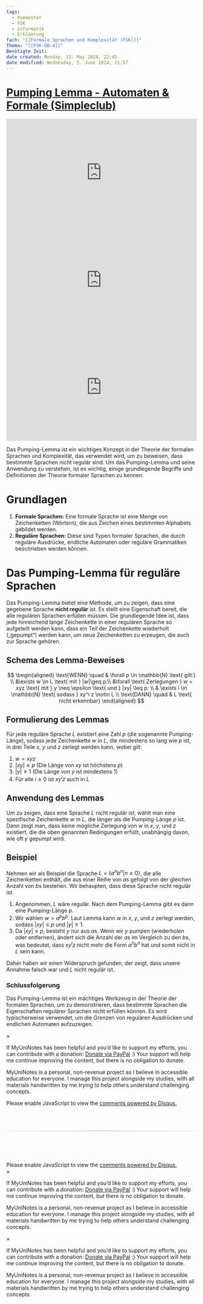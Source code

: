 ```yaml
---
tags:
  - 4semester
  - FSK
  - informatik
  - Erklaerung
fach: "[[Formale Sprachen und Komplexität (FSK)]]"
Thema: "[[FSK-ÜB-4]]"
Benötigte Zeit:
date created: Monday, 13. May 2024, 22:45
date modified: Wednesday, 5. June 2024, 21:57
---
```


# [Pumping Lemma - Automaten & Formale (Simpleclub)](https://www.youtube.com/watch?v=TZOeXLWVer4&ab_channel=Informatik-simpleclub)

<div style="position: relative; width: 100%; height: 0; padding-bottom: 56.25%;">
    <iframe src="https://www.youtube.com/embed/NFJtwpZs7BE?si=LyzNqT0igsCnNiyl" title="YouTube video player" style="position: absolute; top: 0; left: 0; width: 100%; height: 100%;" frameborder="0" allow="accelerometer; autoplay; clipboard-write; encrypted-media; gyroscope; picture-in-picture; web-share" referrerpolicy="strict-origin-when-cross-origin" allowfullscreen></iframe>
</div>

<div style="position: relative; width: 100%; height: 0; padding-bottom: 56.25%;">
    <iframe src="https://www.youtube.com/embed/zacuxbMVC0g?si=gDpyB5cL0oJSkv8t" style="position: absolute; top: 0; left: 0; width: 100%; height: 100%;" frameborder="0" allow="accelerometer; autoplay; clipboard-write; encrypted-media; gyroscope; picture-in-picture; web-share" referrerpolicy="strict-origin-when-cross-origin" allowfullscreen></iframe>
</div>

<div style="position: relative; width: 100%; height: 0; padding-bottom: 56.25%;">
    <iframe src="https://www.youtube.com/embed/J2y5e5yF_2A?si=jTGs6tfyRcoLBH-y" style="position: absolute; top: 0; left: 0; width: 100%; height: 100%;" frameborder="0" allow="accelerometer; autoplay; clipboard-write; encrypted-media; gyroscope; picture-in-picture; web-share" referrerpolicy="strict-origin-when-cross-origin" allowfullscreen></iframe>
</div>

Das Pumping-Lemma ist ein wichtiges Konzept in der Theorie der formalen Sprachen und Komplexität, das verwendet wird, um zu beweisen, dass bestimmte Sprachen nicht regulär sind. Um das Pumping-Lemma und seine Anwendung zu verstehen, ist es wichtig, einige grundlegende Begriffe und Definitionen der Theorie formaler Sprachen zu kennen.

# Grundlagen

1. **Formale Sprachen:** Eine formale Sprache ist eine Menge von Zeichenketten (Wörtern), die aus Zeichen eines bestimmten Alphabets gebildet werden.
2. **Reguläre Sprachen:** Diese sind Typen formaler Sprachen, die durch reguläre Ausdrücke, endliche Automaten oder reguläre Grammatiken beschrieben werden können.

# Das Pumping-Lemma für reguläre Sprachen

Das Pumping-Lemma bietet eine Methode, um zu zeigen, dass eine gegebene Sprache **nicht regulär** ist. Es stellt eine Eigenschaft bereit, die alle regulären Sprachen erfüllen müssen. Die grundlegende Idee ist, dass jede hinreichend lange Zeichenkette in einer regulären Sprache so aufgeteilt werden kann, dass ein Teil der Zeichenkette wiederholt („gepumpt“) werden kann, um neue Zeichenketten zu erzeugen, die auch zur Sprache gehören.

## Schema des Lemma-Beweises

$$
\begin{aligned}
\text{WENN} \quad & \forall p \in \mathbb{N} \text{ gilt:} \\
&\exists w \in L  \text{ mit } |w|\geq p:\\
&\forall \text{ Zerlegungen } w = xyz \text{ mit } y \neq \epsilon \text{ und } |xy| \leq p: \\
& \exists i \in \mathbb{N} \text{ sodass } xy^i z \notin L \\
\text{DANN} \quad & L \text{ nicht erkennbar}
\end{aligned}
$$

## Formulierung des Lemmas

Für jede reguläre Sprache $L$ existiert eine Zahl $p$ (die sogenannte Pumping-Länge), sodass jede Zeichenkette $w$ in $L$, die mindestens so lang wie $p$ ist, in drei Teile $x$, $y$ und $z$ zerlegt werden kann, wobei gilt:

1. $w = xyz$
2. $|xy| \leq p$ (Die Länge von $xy$ ist höchstens $p$)
3. $|y| \geq 1$ (Die Länge von $y$ ist mindestens 1)
4. Für alle $i \geq 0$ ist $xy^iz$ auch in $L$

## Anwendung des Lemmas

Um zu zeigen, dass eine Sprache $L$ nicht regulär ist, wählt man eine spezifische Zeichenkette $w$ in $L$, die länger als die Pumping-Länge $p$ ist. Dann zeigt man, dass keine mögliche Zerlegung von $w$ in $x$, $y$, und $z$ existiert, die die oben genannten Bedingungen erfüllt, unabhängig davon, wie oft $y$ gepumpt wird.

## Beispiel

Nehmen wir als Beispiel die Sprache $L = \{a^nb^n | n \geq 0\}$, die alle Zeichenketten enthält, die aus einer Reihe von $a$s gefolgt von der gleichen Anzahl von $b$s bestehen. Wir behaupten, dass diese Sprache nicht regulär ist.

1. Angenommen, $L$ wäre regulär. Nach dem Pumping-Lemma gibt es dann eine Pumping-Länge $p$.
2. Wir wählen $w = a^pb^p$. Laut Lemma kann $w$ in $x$, $y$, und $z$ zerlegt werden, sodass $|xy| \leq p$ und $|y| \geq 1$.
3. Da $|xy| \leq p$, besteht $y$ nur aus $a$s. Wenn wir $y$ pumpen (wiederholen oder entfernen), ändert sich die Anzahl der $a$s im Vergleich zu den $b$s, was bedeutet, dass $xy^iz$ nicht mehr die Form $a^nb^n$ hat und somit nicht in $L$ sein kann.

Daher haben wir einen Widerspruch gefunden, der zeigt, dass unsere Annahme falsch war und $L$ nicht regulär ist.

### Schlussfolgerung

Das Pumping-Lemma ist ein mächtiges Werkzeug in der Theorie der formalen Sprachen, um zu demonstrieren, dass bestimmte Sprachen die Eigenschaften regulärer Sprachen nicht erfüllen können. Es wird typischerweise verwendet, um die Grenzen von regulären Ausdrücken und endlichen Automaten aufzuzeigen.

<!-- Modal START -->
<div id="myModal" class="modal">
  <div class="modal-content">
    <span id="closeModal" class="close">&times;</span>
    <p class="modal-text">
      If MyUniNotes has been helpful and you’d like to support my efforts, <span class="modal-highlight"> you can contribute with a donation: <a class="modal-dono-link" href="https://paypal.me/myuninotes4u">Donate via PayPal</a> :) </span> Your support will help me continue improving the content, but there is no obligation to donate.
    </p>
    <p class="modal-text">
      <span class="modal-highlight">MyUniNotes is a personal, non-revenue project as I believe in accessible education for everyone.</span> I manage this project alongside my studies, with all materials handwritten by me trying to help others understand challenging concepts.
    </p>
  </div>
</div>

<script>
  // JavaScript to display the modal on page load
  document.addEventListener('DOMContentLoaded', function() {
    // Generate a random number between 1 and 1
    // Wanted it to load with a adjustable probability for every page load but did not work, as DOM is loaded only once. Therefore now loading it every time website is visited and DOM is loaded.
    const randomNumber = Math.floor(Math.random() * 1) + 1; 
    // console.log(randomNumber)
    if (randomNumber === 1) {
      setTimeout(function() {
        const modal = document.getElementById('myModal');
        if (modal) {
          modal.classList.add('show');
        }
      }, 1000); // Adjust the delay as needed

      const closeModal = document.getElementById('closeModal');
      if (closeModal) {
        closeModal.addEventListener('click', function() {
          const modal = document.getElementById('myModal');
          if (modal) {
            modal.classList.remove('show');
          }
        });
      }
    } else {
      // Ensure the modal is hidden if the random number is not 1
      const modal = document.getElementById('myModal');
      if (modal) {
        modal.style.display = 'none';
      }
    }
  });
</script>
<!-- Modal END -->

<!-- DISQUS SCRIPT COMMENT START -->

<!-- DISQUS RECOMMENDATION START -->

<div id="disqus_recommendations"></div>

<script> 
(function() { // REQUIRED CONFIGURATION VARIABLE: EDIT THE SHORTNAME BELOW
var d = document, s = d.createElement('script'); // IMPORTANT: Replace EXAMPLE with your forum shortname!
s.src = 'https://myuninotes.disqus.com/recommendations.js'; s.setAttribute('data-timestamp', +new Date());
(d.head || d.body).appendChild(s);
})();
</script>
<noscript>
Please enable JavaScript to view the 
<a href="https://disqus.com/?ref_noscript" rel="nofollow">
comments powered by Disqus.
</a>
</noscript>

<!-- DISQUS RECOMMENDATION END -->

<hr style="border: none; height: 2px; background: linear-gradient(to right, #f0f0f0, #ccc, #f0f0f0); margin-top: 4rem; margin-bottom: 5rem;">
<div id="disqus_thread"></div>
<script>
    /**
    *  RECOMMENDED CONFIGURATION VARIABLES: EDIT AND UNCOMMENT THE SECTION BELOW TO INSERT DYNAMIC VALUES FROM YOUR PLATFORM OR CMS.
    *  LEARN WHY DEFINING THESE VARIABLES IS IMPORTANT: https://disqus.com/admin/universalcode/#configuration-variables    */
    /*
    var disqus_config = function () {
    this.page.url = PAGE_URL;  // Replace PAGE_URL with your page's canonical URL variable
    this.page.identifier = PAGE_IDENTIFIER; // Replace PAGE_IDENTIFIER with your page's unique identifier variable
    };
    */
    (function() { // DON'T EDIT BELOW THIS LINE
    var d = document, s = d.createElement('script');
    s.src = 'https://myuninotes.disqus.com/embed.js';
    s.setAttribute('data-timestamp', +new Date());
    (d.head || d.body).appendChild(s);
    })();
</script>
<noscript>Please enable JavaScript to view the <a href="https://disqus.com/?ref_noscript">comments powered by Disqus.</a></noscript>

<!-- DISQUS SCRIPT COMMENT END -->

<!-- Modal START -->
<div id="myModal" class="modal">
  <div class="modal-content">
    <span id="closeModal" class="close">&times;</span>
    <p class="modal-text">
      If MyUniNotes has been helpful and you’d like to support my efforts, <span class="modal-highlight"> you can contribute with a donation: <a class="modal-dono-link" href="https://paypal.me/myuninotes4u">Donate via PayPal</a> :) </span> Your support will help me continue improving the content, but there is no obligation to donate.
    </p>
    <p class="modal-text">
      <span class="modal-highlight">MyUniNotes is a personal, non-revenue project as I believe in accessible education for everyone.</span> I manage this project alongside my studies, with all materials handwritten by me trying to help others understand challenging concepts.
    </p>
  </div>
</div>

<script>
  // JavaScript to display the modal on page load
  document.addEventListener('DOMContentLoaded', function() {
    // Generate a random number between 1 and 1
    // Wanted it to load with a adjustable probability for every page load but did not work, as DOM is loaded only once. Therefore now loading it every time website is visited and DOM is loaded.
    const randomNumber = Math.floor(Math.random() * 1) + 1; 
    // console.log(randomNumber)
    if (randomNumber === 1) {
      setTimeout(function() {
        const modal = document.getElementById('myModal');
        if (modal) {
          modal.classList.add('show');
        }
      }, 1000); // Adjust the delay as needed

      const closeModal = document.getElementById('closeModal');
      if (closeModal) {
        closeModal.addEventListener('click', function() {
          const modal = document.getElementById('myModal');
          if (modal) {
            modal.classList.remove('show');
          }
        });
      }
    } else {
      // Ensure the modal is hidden if the random number is not 1
      const modal = document.getElementById('myModal');
      if (modal) {
        modal.style.display = 'none';
      }
    }
  });
</script>
<!-- Modal END -->

<!-- Modal START -->
<div id="myModal" class="modal">
  <div class="modal-content">
    <span id="closeModal" class="close">&times;</span>
    <p class="modal-text">
      If MyUniNotes has been helpful and you’d like to support my efforts, <span class="modal-highlight"> you can contribute with a donation: <a class="modal-dono-link" href="https://paypal.me/myuninotes4u">Donate via PayPal</a> :) </span> Your support will help me continue improving the content, but there is no obligation to donate.
    </p>
    <p class="modal-text">
      <span class="modal-highlight">MyUniNotes is a personal, non-revenue project as I believe in accessible education for everyone.</span> I manage this project alongside my studies, with all materials handwritten by me trying to help others understand challenging concepts.
    </p>
  </div>
</div>

<script>
  // JavaScript to display the modal on page load
  document.addEventListener('DOMContentLoaded', function() {
    // Generate a random number between 1 and 1
    // Wanted it to load with a adjustable probability for every page load but did not work, as DOM is loaded only once. Therefore now loading it every time website is visited and DOM is loaded.
    const randomNumber = Math.floor(Math.random() * 1) + 1; 
    // console.log(randomNumber)
    if (randomNumber === 1) {
      setTimeout(function() {
        const modal = document.getElementById('myModal');
        if (modal) {
          modal.classList.add('show');
        }
      }, 1000); // Adjust the delay as needed

      const closeModal = document.getElementById('closeModal');
      if (closeModal) {
        closeModal.addEventListener('click', function() {
          const modal = document.getElementById('myModal');
          if (modal) {
            modal.classList.remove('show');
          }
        });
      }
    } else {
      // Ensure the modal is hidden if the random number is not 1
      const modal = document.getElementById('myModal');
      if (modal) {
        modal.style.display = 'none';
      }
    }
  });
</script>
<!-- Modal END -->
